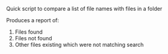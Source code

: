 Quick script to compare a list of file names with files in a folder

Produces a report of:
1. Files found
2. Files not found
3. Other files existing which were not matching search
